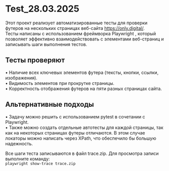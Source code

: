 # Test_28.03.2025
Этот проект реализует автоматизированные тесты для проверки футеров на нескольких страницах веб-сайта https://only.digital/. <br>
Тесты написаны с использованием фреймворка Playwright , который позволяет эффективно взаимодействовать с элементами веб-страниц и записывать шаги выполнения тестов.

## Тесты проверяют

• Наличие всех ключевых элементов футера (тексты, кнопки, ссылки, изображения).<br>
• Видимость элементов при прокрутке страницы.<br>
• Корректность отображения футеров на пяти разных страницах сайта.

## Альтернативные подходы

• Задачу можно решить с использованием pytest в сочетании с Playwright.<br>
• Также можно создать отдельные автотесты для каждой страницы, так как на некоторых страницах футеры отличаются. В этом случае локаторы можно написать через XPath, что обеспечило бы большую надежность.

Все шаги теста записываются в файл trace.zip. Для просмотра записи выполните команду:<br>
`playwright show-trace trace.zip`
